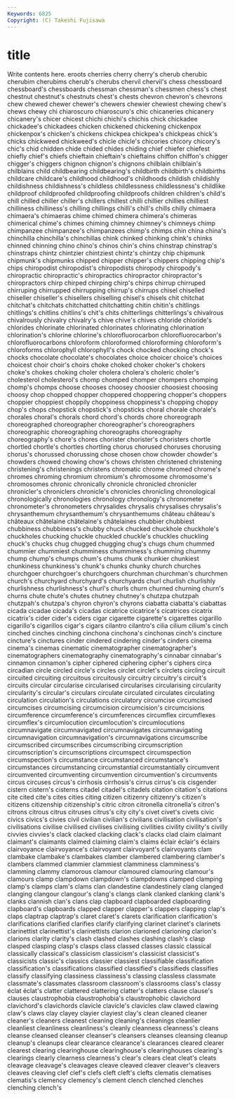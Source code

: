 ```yaml
---
Keywords: 6825 
Copyright: (C) Takeshi Fujisawa
---
```


# title

Write contents here.
eroots cherries
cherry cherry's cherub cherubic cherubim cherubims cherub's cherubs chervil chervil's
chess chessboard chessboard's chessboards chessman chessman's chessmen chess's chest chestnut
chestnut's chestnuts chest's chests chevron chevron's chevrons chew chewed chewer
chewer's chewers chewier chewiest chewing chew's chews chewy chi chiaroscuro
chiaroscuro's chic chicaneries chicanery chicanery's chicer chicest chichi chichi's chichis
chick chickadee chickadee's chickadees chicken chickened chickening chickenpox chickenpox's chicken's
chickens chickpea chickpea's chickpeas chick's chicks chickweed chickweed's chicle chicle's
chicories chicory chicory's chic's chid chidden chide chided chides chiding
chief chiefer chiefest chiefly chief's chiefs chieftain chieftain's chieftains chiffon
chiffon's chigger chigger's chiggers chignon chignon's chignons chilblain chilblain's chilblains
child childbearing childbearing's childbirth childbirth's childbirths childcare childcare's childhood childhood's
childhoods childish childishly childishness childishness's childless childlessness childlessness's childlike childproof
childproofed childproofing childproofs children children's child's chill chilled chiller chiller's
chillers chillest chilli chillier chillies chilliest chilliness chilliness's chilling chillings
chilli's chill's chills chilly chimaera chimaera's chimaeras chime chimed chimera
chimera's chimeras chimerical chime's chimes chiming chimney chimney's chimneys chimp
chimpanzee chimpanzee's chimpanzees chimp's chimps chin china china's chinchilla chinchilla's
chinchillas chink chinked chinking chink's chinks chinned chinning chino chino's
chinos chin's chins chinstrap chinstrap's chinstraps chintz chintzier chintziest chintz's
chintzy chip chipmunk chipmunk's chipmunks chipped chipper chipper's chippers chipping
chip's chips chiropodist chiropodist's chiropodists chiropody chiropody's chiropractic chiropractic's chiropractics
chiropractor chiropractor's chiropractors chirp chirped chirping chirp's chirps chirrup chirruped
chirruping chirrupped chirrupping chirrup's chirrups chisel chiselled chiseller chiseller's chisellers
chiselling chisel's chisels chit chitchat chitchat's chitchats chitchatted chitchatting chitin
chitin's chitlings chitlings's chitlins chitlins's chit's chits chitterlings chitterlings's chivalrous
chivalrously chivalry chivalry's chive chive's chives chloride chloride's chlorides chlorinate
chlorinated chlorinates chlorinating chlorination chlorination's chlorine chlorine's chlorofluorocarbon chlorofluorocarbon's chlorofluorocarbons
chloroform chloroformed chloroforming chloroform's chloroforms chlorophyll chlorophyll's chock chocked chocking
chock's chocks chocolate chocolate's chocolates choice choicer choice's choices choicest
choir choir's choirs choke choked choker choker's chokers choke's chokes
choking choler cholera cholera's choleric choler's cholesterol cholesterol's chomp chomped
chomper chompers chomping chomp's chomps choose chooses choosey choosier choosiest
choosing choosy chop chopped chopper choppered choppering chopper's choppers choppier
choppiest choppily choppiness choppiness's chopping choppy chop's chops chopstick chopstick's
chopsticks choral chorale chorale's chorales choral's chorals chord chord's chords
chore choreograph choreographed choreographer choreographer's choreographers choreographic choreographing choreographs choreography
choreography's chore's chores chorister chorister's choristers chortle chortled chortle's chortles
chortling chorus chorused choruses chorusing chorus's chorussed chorussing chose chosen
chow chowder chowder's chowders chowed chowing chow's chows christen christened
christening christening's christenings christens chromatic chrome chromed chrome's chromes chroming
chromium chromium's chromosome chromosome's chromosomes chronic chronically chronicle chronicled chronicler
chronicler's chroniclers chronicle's chronicles chronicling chronological chronologically chronologies chronology chronology's
chronometer chronometer's chronometers chrysalides chrysalis chrysalises chrysalis's chrysanthemum chrysanthemum's chrysanthemums
château château's châteaux châtelaine châtelaine's châtelaines chubbier chubbiest chubbiness chubbiness's
chubby chuck chucked chuckhole chuckhole's chuckholes chucking chuckle chuckled chuckle's
chuckles chuckling chuck's chucks chug chugged chugging chug's chugs chum
chummed chummier chummiest chumminess chumminess's chumming chummy chump chump's chumps
chum's chums chunk chunkier chunkiest chunkiness chunkiness's chunk's chunks chunky
church churches churchgoer churchgoer's churchgoers churchman churchman's churchmen church's churchyard
churchyard's churchyards churl churlish churlishly churlishness churlishness's churl's churls churn
churned churning churn's churns chute chute's chutes chutney chutney's chutzpa
chutzpah chutzpah's chutzpa's chyron chyron's chyrons ciabatta ciabatta's ciabattas cicada
cicadae cicada's cicadas cicatrice cicatrice's cicatrices cicatrix cicatrix's cider cider's
ciders cigar cigarette cigarette's cigarettes cigarillo cigarillo's cigarillos cigar's cigars
cilantro cilantro's cilia cilium cilium's cinch cinched cinches cinching cinchona
cinchona's cinchonas cinch's cincture cincture's cinctures cinder cindered cindering cinder's
cinders cinema cinema's cinemas cinematic cinematographer cinematographer's cinematographers cinematography cinematography's
cinnabar cinnabar's cinnamon cinnamon's cipher ciphered ciphering cipher's ciphers circa
circadian circle circled circle's circles circlet circlet's circlets circling circuit
circuited circuiting circuitous circuitously circuitry circuitry's circuit's circuits circular circularise
circularised circularises circularising circularity circularity's circular's circulars circulate circulated circulates
circulating circulation circulation's circulations circulatory circumcise circumcised circumcises circumcising circumcision
circumcision's circumcisions circumference circumference's circumferences circumflex circumflexes circumflex's circumlocution circumlocution's
circumlocutions circumnavigate circumnavigated circumnavigates circumnavigating circumnavigation circumnavigation's circumnavigations circumscribe circumscribed
circumscribes circumscribing circumscription circumscription's circumscriptions circumspect circumspection circumspection's circumstance circumstanced
circumstance's circumstances circumstancing circumstantial circumstantially circumvent circumvented circumventing circumvention circumvention's
circumvents circus circuses circus's cirrhosis cirrhosis's cirrus cirrus's cis cisgender
cistern cistern's cisterns citadel citadel's citadels citation citation's citations cite
cited cite's cites cities citing citizen citizenry citizenry's citizen's citizens
citizenship citizenship's citric citron citronella citronella's citron's citrons citrous citrus
citruses citrus's city city's civet civet's civets civic civics civics's
civies civil civilian civilian's civilians civilisation civilisation's civilisations civilise civilised
civilises civilising civilities civility civility's civilly civvies civvies's clack clacked
clacking clack's clacks clad claim claimant claimant's claimants claimed claiming
claim's claims éclair éclair's éclairs clairvoyance clairvoyance's clairvoyant clairvoyant's clairvoyants
clam clambake clambake's clambakes clamber clambered clambering clamber's clambers clammed
clammier clammiest clamminess clamminess's clamming clammy clamorous clamour clamoured clamouring
clamour's clamours clamp clampdown clampdown's clampdowns clamped clamping clamp's clamps
clam's clams clan clandestine clandestinely clang clanged clanging clangour clangour's
clang's clangs clank clanked clanking clank's clanks clannish clan's clans
clap clapboard clapboarded clapboarding clapboard's clapboards clapped clapper clapper's clappers
clapping clap's claps claptrap claptrap's claret claret's clarets clarification clarification's
clarifications clarified clarifies clarify clarifying clarinet clarinet's clarinets clarinettist clarinettist's
clarinettists clarion clarioned clarioning clarion's clarions clarity clarity's clash clashed
clashes clashing clash's clasp clasped clasping clasp's clasps class classed
classes classic classical classically classical's classicism classicism's classicist classicist's classicists
classic's classics classier classiest classifiable classification classification's classifications classified classified's
classifieds classifies classify classifying classiness classiness's classing classless classmate classmate's
classmates classroom classroom's classrooms class's classy éclat éclat's clatter clattered
clattering clatter's clatters clause clause's clauses claustrophobia claustrophobia's claustrophobic clavichord
clavichord's clavichords clavicle clavicle's clavicles claw clawed clawing claw's claws
clay clayey clayier clayiest clay's clean cleaned cleaner cleaner's cleaners
cleanest cleaning cleaning's cleanings cleanlier cleanliest cleanliness cleanliness's cleanly cleanness
cleanness's cleans cleanse cleansed cleanser cleanser's cleansers cleanses cleansing cleanup
cleanup's cleanups clear clearance clearance's clearances cleared clearer clearest clearing
clearinghouse clearinghouse's clearinghouses clearing's clearings clearly clearness clearness's clear's clears
cleat cleat's cleats cleavage cleavage's cleavages cleave cleaved cleaver cleaver's
cleavers cleaves cleaving clef clef's clefs cleft cleft's clefts clematis
clematises clematis's clemency clemency's clement clench clenched clenches clenching clench's
